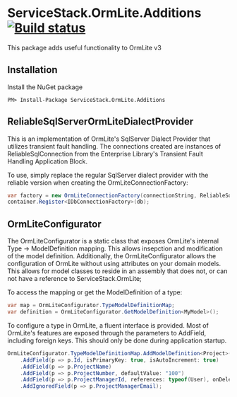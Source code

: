 ﻿ServiceStack.OrmLite.Additions [![Build status](https://ci.appveyor.com/api/projects/status/6mqys3gd83ka9ai9)](https://ci.appveyor.com/project/jarroda/servicestack-ormlite-additions)
========================
This package adds useful functionality to OrmLite v3 

## Installation

Install the NuGet package
```
PM> Install-Package ServiceStack.OrmLite.Additions
```

## ReliableSqlServerOrmLiteDialectProvider

This is an implementation of OrmLite's SqlServer Dialect Provider that utilizes transient fault handling.  The connections created are instances of ReliableSqlConnection from the Enterprise Library's Transient Fault Handling Application Block.

To use, simply replace the regular SqlServer dialect provider with the reliable version when creating the OrmLiteConnectionFactory:

```csharp
var factory = new OrmLiteConnectionFactory(connectionString, ReliableSqlServerOrmLiteDialectProvider.Instance);
container.Register<IDbConnectionFactory>(db);
```

## OrmLiteConfigurator

The OrmLiteConfigurator is a static class that exposes OrmLite's internal Type -> ModelDefinition mapping.  This allows insepction and modification of the model definition. Additionally, the OrmLiteConfigurator allows the configuration of OrmLite without using attributes on your domain models.  This allows for model classes to reside in an assembly that does not, or can not have a reference to ServiceStack.OrmLite;

To access the mapping or get the ModelDefinition of a type:

```csharp
var map = OrmLiteConfigurator.TypeModelDefinitionMap;
var definition = OrmLiteConfigurator.GetModelDefinition<MyModel>();
```

To configure a type in OrmLite, a fluent interface is provided. Most of OrmLite's features are exposed through the parameters to AddField, including foreign keys.  This should only be done during application startup.

```csharp
OrmLiteConfigurator.TypeModelDefinitionMap.AddModelDefinition<Project>("Projects")
    .AddField(p => p.Id, isPrimaryKey: true, isAutoIncrement: true)
    .AddField(p => p.ProjectName)
    .AddField(p => p.ProjectNumber, defaultValue: "100")
    .AddField(p => p.ProjectManagerId, references: typeof(User), onDelete: "CASCADE", onUpdate: "CASCADE")
    .AddIgnoredField(p => p.ProjectManagerEmail);
```
